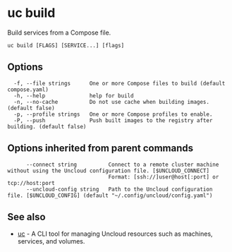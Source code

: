 # uc build

Build services from a Compose file.

```
uc build [FLAGS] [SERVICE...] [flags]
```

## Options

```
  -f, --file strings      One or more Compose files to build (default compose.yaml)
  -h, --help              help for build
  -n, --no-cache          Do not use cache when building images. (default false)
  -p, --profile strings   One or more Compose profiles to enable.
  -P, --push              Push built images to the registry after building. (default false)
```

## Options inherited from parent commands

```
      --connect string          Connect to a remote cluster machine without using the Uncloud configuration file. [$UNCLOUD_CONNECT]
                                Format: [ssh://]user@host[:port] or tcp://host:port
      --uncloud-config string   Path to the Uncloud configuration file. [$UNCLOUD_CONFIG] (default "~/.config/uncloud/config.yaml")
```

## See also

* [uc](uc.md)	 - A CLI tool for managing Uncloud resources such as machines, services, and volumes.

